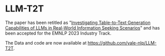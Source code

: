# LLM-T2T
The paper has been retitled as "[Investigating Table-to-Text Generation Capabilities of LLMs in Real-World Information Seeking Scenarios](https://arxiv.org/abs/2305.14987)" and has been accepted for the EMNLP 2023 Industry Track.

The Data and code are now available at https://github.com/yale-nlp/LLM-T2T. 
